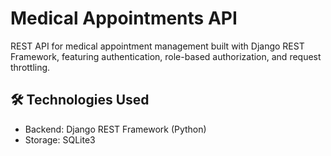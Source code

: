 # Medical Appointments API
REST API for medical appointment management built with Django REST Framework, featuring authentication, role-based authorization, and request throttling.

## :hammer_and_wrench: Technologies Used
- Backend: Django REST Framework (Python)
- Storage: SQLite3
